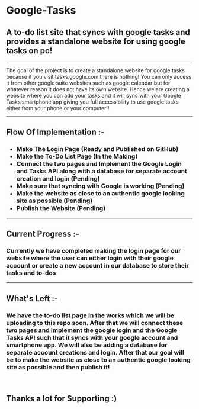 <h1>Google-Tasks</h1>
<h2>A to-do list site that syncs with google tasks and provides a standalone website for using google tasks on pc!</h2>
<hr>
The goal of the project is to create a standalone website for google tasks because if you visit tasks.google.com there is nothing! You can only access it from other google suite websites such as google calendar but for whatever reason it does not have its own website. Hence we are creating a website where you can add your tasks and it will sync with your Google Tasks smartphone app giving you full accessibility to use google tasks either from your phone or your computer!!
<hr>
<h2>Flow Of Implementation :-</h2>
<h3>
  <ul>
    <li>Make The Login Page (Ready and Published on GitHub)</li>
    <li>Make the To-Do List Page (In the Making)</li>
    <li>Connect the two pages and Implement the Google Login and Tasks API along with a database for separate account creation and login (Pending)</li>
    <li>Make sure that syncing with Google is working (Pending)</li>
    <li>Make the website as close to an authentic google looking site as possible (Pending)</li>
    <li>Publish the Website (Pending)</li>
  </ul>
</h3>
<hr>
<h2>Current Progress :- </h2>
<h3>Currently we have completed making the login page for our website where the user can either login with their google account or create a new account in our database to store their tasks and to-dos</h3>
<hr>
<h2>What's Left :- </h2>
<h3>We have the to-do list page in the works which we will be uploading to this repo soon. After that we will connect these two pages and implement the google login and the Google Tasks API such that it syncs with your google account and smartphone app. We will also be adding a database for separate account creations and login.  After that our goal will be to make the website as close to an authentic google looking site as possible and then publish it!</h3>
<br>
<h2>Thanks a lot for Supporting :)</h2>
